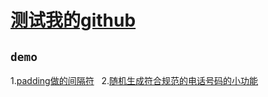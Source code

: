 # [测试我的github](https://github.com/MicahZJ/htmlStudy "悬停显示")  
## `demo`
1.[padding做的间隔符](http://htmlpreview.github.io/?https://github.com/MicahZJ/htmlStudy/blob/master/test.html "padding")  
2.[随机生成符合规范的电话号码的小功能](http://htmlpreview.github.io/?https://github.com/MicahZJ/htmlStudy/blob/master/roundCreatePhone.html "round")  
